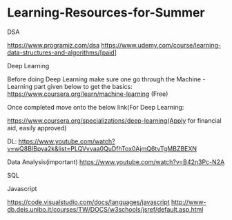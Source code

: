 # Learning-Resources-for-Summer

DSA

https://www.programiz.com/dsa https://www.udemy.com/course/learning-data-structures-and-algorithms/[paid]

Deep Learning

Before doing Deep Learning make sure one go through the Machine -Learning part given below to get the basics:
https://www.coursera.org/learn/machine-learning (Free)

Once completed move onto the below link(For Deep Learning:

https://www.coursera.org/specializations/deep-learning(Apply for financial aid, easily approved)
 
 DL:
https://www.youtube.com/watch?v=wQ8BIBpya2k&list=PLQVvvaa0QuDfhTox0AjmQ6tvTgMBZBEXN
 
Data Analysis(important)
https://www.youtube.com/watch?v=B42n3Pc-N2A


SQL

Javascript

https://code.visualstudio.com/docs/languages/javascript http://www-db.deis.unibo.it/courses/TW/DOCS/w3schools/jsref/default.asp.html


